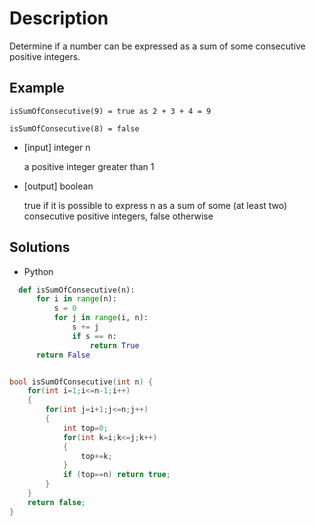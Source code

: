 # Description
Determine if a number can be expressed as a sum of some consecutive positive integers.

## Example

```
isSumOfConsecutive(9) = true as 2 + 3 + 4 = 9

isSumOfConsecutive(8) = false
```

- [input] integer n

  a positive integer greater than 1

- [output] boolean

  true if it is possible to express n as a sum of some (at least two) consecutive positive integers, false otherwise

## Solutions
- Python

```python
  def isSumOfConsecutive(n):
      for i in range(n):
          s = 0
          for j in range(i, n):
              s += j
              if s == n:
                  return True
      return False
```

```c++

bool isSumOfConsecutive(int n) {
    for(int i=1;i<=n-1;i++)
    {
        for(int j=i+1;j<=n;j++)
        {
            int top=0;
            for(int k=i;k<=j;k++)
            {
                top+=k;
            }
            if (top==n) return true;
        }
    }
    return false;
}
```
